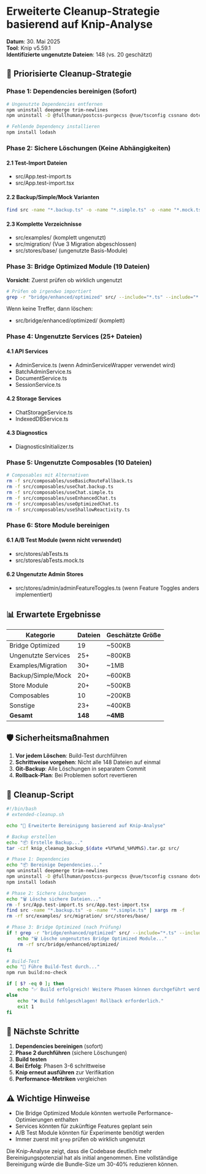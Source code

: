 # Erweiterte Cleanup-Strategie basierend auf Knip-Analyse

**Datum**: 30. Mai 2025  
**Tool**: Knip v5.59.1  
**Identifizierte ungenutzte Dateien**: 148 (vs. 20 geschätzt)

## 🎯 Priorisierte Cleanup-Strategie

### Phase 1: Dependencies bereinigen (Sofort)

```bash
# Ungenutzte Dependencies entfernen
npm uninstall deepmerge trim-newlines
npm uninstall -D @fullhuman/postcss-purgecss @vue/tsconfig cssnano dotenv jest-axe postcss-discard-unused

# Fehlende Dependency installieren
npm install lodash
```

### Phase 2: Sichere Löschungen (Keine Abhängigkeiten)

#### 2.1 Test-Import Dateien
- src/App.test-import.ts
- src/App.test-import.tsx

#### 2.2 Backup/Simple/Mock Varianten
```bash
find src -name "*.backup.ts" -o -name "*.simple.ts" -o -name "*.mock.ts" | xargs rm -f
```

#### 2.3 Komplette Verzeichnisse
- src/examples/ (komplett ungenutzt)
- src/migration/ (Vue 3 Migration abgeschlossen)
- src/stores/base/ (ungenutzte Basis-Module)

### Phase 3: Bridge Optimized Module (19 Dateien)

**Vorsicht**: Zuerst prüfen ob wirklich ungenutzt
```bash
# Prüfen ob irgendwo importiert
grep -r "bridge/enhanced/optimized" src/ --include="*.ts" --include="*.vue"
```

Wenn keine Treffer, dann löschen:
- src/bridge/enhanced/optimized/ (komplett)

### Phase 4: Ungenutzte Services (25+ Dateien)

#### 4.1 API Services
- AdminService.ts (wenn AdminServiceWrapper verwendet wird)
- BatchAdminService.ts
- DocumentService.ts  
- SessionService.ts

#### 4.2 Storage Services
- ChatStorageService.ts
- IndexedDBService.ts

#### 4.3 Diagnostics
- DiagnosticsInitializer.ts

### Phase 5: Ungenutzte Composables (10 Dateien)

```bash
# Composables mit Alternativen
rm -f src/composables/useBasicRouteFallback.ts
rm -f src/composables/useChat.backup.ts
rm -f src/composables/useChat.simple.ts
rm -f src/composables/useEnhancedChat.ts
rm -f src/composables/useOptimizedChat.ts
rm -f src/composables/useShallowReactivity.ts
```

### Phase 6: Store Module bereinigen

#### 6.1 A/B Test Module (wenn nicht verwendet)
- src/stores/abTests.ts
- src/stores/abTests.mock.ts

#### 6.2 Ungenutzte Admin Stores
- src/stores/admin/adminFeatureToggles.ts (wenn Feature Toggles anders implementiert)

## 📊 Erwartete Ergebnisse

| Kategorie | Dateien | Geschätzte Größe |
|-----------|---------|-----------------|
| Bridge Optimized | 19 | ~500KB |
| Ungenutzte Services | 25+ | ~800KB |
| Examples/Migration | 30+ | ~1MB |
| Backup/Simple/Mock | 20+ | ~600KB |
| Store Module | 20+ | ~500KB |
| Composables | 10 | ~200KB |
| Sonstige | 23+ | ~400KB |
| **Gesamt** | **148** | **~4MB** |

## 🛡️ Sicherheitsmaßnahmen

1. **Vor jedem Löschen**: Build-Test durchführen
2. **Schrittweise vorgehen**: Nicht alle 148 Dateien auf einmal
3. **Git-Backup**: Alle Löschungen in separatem Commit
4. **Rollback-Plan**: Bei Problemen sofort revertieren

## 📝 Cleanup-Script

```bash
#!/bin/bash
# extended-cleanup.sh

echo "🧹 Erweiterte Bereinigung basierend auf Knip-Analyse"

# Backup erstellen
echo "📦 Erstelle Backup..."
tar -czf knip_cleanup_backup_$(date +%Y%m%d_%H%M%S).tar.gz src/

# Phase 1: Dependencies
echo "📦 Bereinige Dependencies..."
npm uninstall deepmerge trim-newlines
npm uninstall -D @fullhuman/postcss-purgecss @vue/tsconfig cssnano dotenv jest-axe postcss-discard-unused
npm install lodash

# Phase 2: Sichere Löschungen
echo "🗑️ Lösche sichere Dateien..."
rm -f src/App.test-import.ts src/App.test-import.tsx
find src -name "*.backup.ts" -o -name "*.simple.ts" | xargs rm -f
rm -rf src/examples/ src/migration/ src/stores/base/

# Phase 3: Bridge Optimized (nach Prüfung)
if ! grep -r "bridge/enhanced/optimized" src/ --include="*.ts" --include="*.vue" > /dev/null; then
    echo "🗑️ Lösche ungenutztes Bridge Optimized Module..."
    rm -rf src/bridge/enhanced/optimized/
fi

# Build-Test
echo "🔨 Führe Build-Test durch..."
npm run build:no-check

if [ $? -eq 0 ]; then
    echo "✅ Build erfolgreich! Weitere Phasen können durchgeführt werden."
else
    echo "❌ Build fehlgeschlagen! Rollback erforderlich."
    exit 1
fi
```

## 🚀 Nächste Schritte

1. **Dependencies bereinigen** (sofort)
2. **Phase 2 durchführen** (sichere Löschungen)
3. **Build testen**
4. **Bei Erfolg**: Phasen 3-6 schrittweise
5. **Knip erneut ausführen** zur Verifikation
6. **Performance-Metriken** vergleichen

## ⚠️ Wichtige Hinweise

- Die Bridge Optimized Module könnten wertvolle Performance-Optimierungen enthalten
- Services könnten für zukünftige Features geplant sein
- A/B Test Module könnten für Experimente benötigt werden
- Immer zuerst mit `grep` prüfen ob wirklich ungenutzt

Die Knip-Analyse zeigt, dass die Codebase deutlich mehr Bereinigungspotenzial hat als initial angenommen. Eine vollständige Bereinigung würde die Bundle-Size um 30-40% reduzieren können.